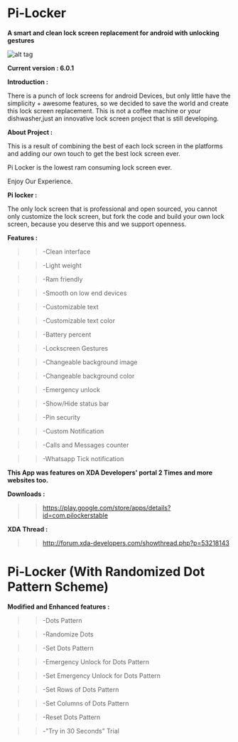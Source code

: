 Pi-Locker
=========

**A smart and clean lock screen replacement for android with unlocking gestures**
        
        
  ![alt tag](http://s2.postimg.org/ng1k5z4pl/pi_locker_header.png)




**Current version : 6.0.1**


**Introduction :**

There is a punch of lock screens for android Devices, but only little  have the simplicity + awesome features,
so we decided to save the world and create this lock screen replacement.
This is not a coffee machine or your dishwasher,just an innovative lock screen project that is still developing.


**About Project :**

This is a result of combining the best of each lock screen in the platforms and adding our own touch to get the best lock screen ever.

Pi Locker is the lowest ram consuming lock screen ever.

Enjoy Our Experience.

**Pi locker :**

The only lock screen that is professional and open sourced, you cannot only customize the lock screen, but fork the code and build your own lock screen, because you deserve this and we support openness.


**Features :**

>>-Clean interface

>>-Light weight

>>-Ram friendly

>>-Smooth on low end devices
    
>>-Customizable text
    
>>-Customizable text color
    
>>-Battery percent
    
>>-Lockscreen Gestures
    
>>-Changeable background image
    
>>-Changeable background color
    
>>-Emergency unlock
    
>>-Show/Hide status bar
    
>>-Pin security
    
>>-Custom Notification

>>-Calls and Messages counter 

>>-Whatsapp Tick notification


**This App was features on XDA Developers' portal 2 Times and more websites too.**



**Downloads :**

>>https://play.google.com/store/apps/details?id=com.pilockerstable



**XDA Thread :**

>>http://forum.xda-developers.com/showthread.php?p=53218143


Pi-Locker (With Randomized Dot Pattern Scheme)
=========

**Modified and Enhanced features :**

>>-Dots Pattern

>>-Randomize Dots

>>-Set Dots Pattern

>>-Emergency Unlock for Dots Pattern
    
>>-Set Emergency Unlock for Dots Pattern
    
>>-Set Rows of Dots Pattern
    
>>-Set Columns of Dots Pattern
    
>>-Reset Dots Pattern
    
>>-"Try in 30 Seconds" Trial